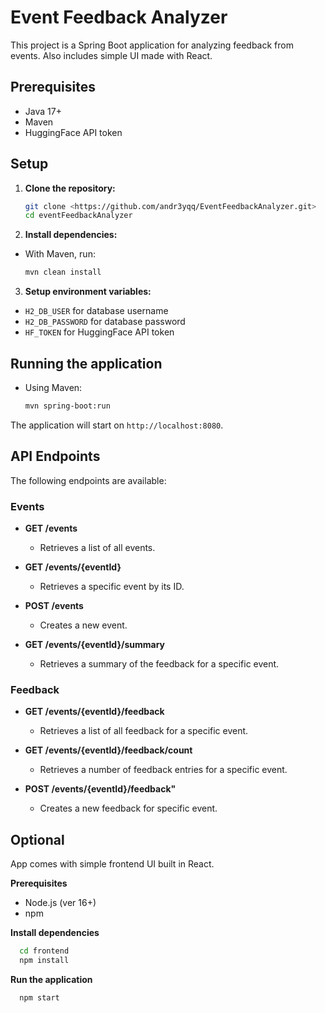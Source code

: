 # Event Feedback Analyzer

This project is a Spring Boot application for analyzing feedback from events.
Also includes simple UI made with React.

## Prerequisites

* Java 17+
* Maven
* HuggingFace API token

## Setup

1.  **Clone the repository:**
    ```bash
    git clone <https://github.com/andr3yqq/EventFeedbackAnalyzer.git>
    cd eventFeedbackAnalyzer
    ```

2.  **Install dependencies:**
*   With Maven, run:
    ```bash
    mvn clean install
    ```
    
3. **Setup environment variables:**
*  ``H2_DB_USER`` for database username
*  ``H2_DB_PASSWORD`` for database password
*  ``HF_TOKEN`` for HuggingFace API token

## Running the application

*   Using Maven:
    ```bash
    mvn spring-boot:run
    ```

The application will start on `http://localhost:8080`.

## API Endpoints

The following endpoints are available:

### Events

*   **GET /events**
    *   Retrieves a list of all events.

*   **GET /events/{eventId}**
    *   Retrieves a specific event by its ID.

*   **POST /events**
    *   Creates a new event.

*   **GET /events/{eventId}/summary**
    *   Retrieves a summary of the feedback for a specific event.
    
### Feedback

*   **GET /events/{eventId}/feedback**
    * Retrieves a list of all feedback for a specific event.
    
*   **GET /events/{eventId}/feedback/count**

    * Retrieves a number of feedback entries for a specific event.
    
*   **POST /events/{eventId}/feedback"**
    * Creates a new feedback for specific event.

## Optional
App comes with simple frontend UI built in React.

**Prerequisites**
* Node.js (ver 16+)
* npm

**Install dependencies**
```bash
  cd frontend
  npm install
```
**Run the application**
```bash
  npm start
```